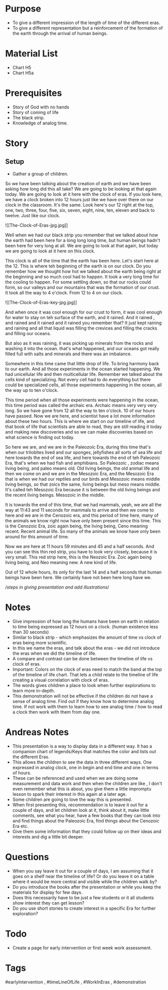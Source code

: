 
# Purpose
- To give a different impression of the length of time of the different eras.
- To give a different representation but a reinforcement of the formation of the earth through the arrival of human beings.

# Material List

- Chart H5
- Chart H5a



# Prerequisites
- Story of God with no hands
- Story of coming of life
- The black strip.
- Knowledge of analog time. 


# Story

## Setup
- Gather a group of children.

So we have been talking about the creation of earth and we have been asking how long did this all take? We are going to be looking at that again today. We are going to look at it here with the clock of eras. If you look here, we have a clock broken into 12 hours just like we have over there on our clock in the classroom. It's the same. Look here's our 12 right at the top, one, two, three, four, five, six, seven, eight, nine, ten, eleven and back to twelve. Just like our clock. 

![[The-Clock-of-Eras-jpg.jpg]]

Well when we had our black strip you remember that we talked about how the earth had been here for a long long long time, but human beings hadn't been here for very long at all. We are going to look at that again, but today we are going to look at it here on this clock.  



This clock is all of the time that the earth has been here. Let's start here at the 12.  This is where teh beginning of the earth is on our clock. Do you remember how we thought how hot we talked about the earth being right at the beginning and so much cool had to happen. It took a very long time for the cooling to happen. For some settling down, so that our rocks could form, so our valleys and our mountains that was the formation of our crust. It took all the way to 4 o'clock. From 12 to 4 on our clock. 

![[The-Clock-of-Eras-key-jpg.jpg]]

And when once it was cool enough for our crust to form, it was cool enough for water to stay on teh surface of the earth, and it rained. And it rained , and rained and it rained and it rained you remember that? It just kept raining and raining and all that liquid was filling the crevices and filling the cracks and filling our oceans.

But also as it was raining, it was picking up minerals from the rocks and washing it into the ocean. that's what happened, and our oceans got really filled full with salts and minerals and there was an imbalance. 

Somewhere in this time came that little drop of life. To bring harmony back to our earth. And all those experiments in the ocean started happening. We had unicellular life and then multicellular life. Remember we talked about the cells kind of specializing. Not every cell had to do everything but there could be specialized cells, all those experiments happening in the ocean, all the way up to ten o'clock. 

This time period when all those experiments were happening in the ocean, this time period was called the archaic era. Archaic means very very very long.  So we have gone from 12 all the way to ten o'clock. 10 of our hours have passed. Now we are here, and scientist have a lot more information about these two hours. This is where we start on our timeline of life, and that book of life that scientists are able to read, they are still reading it today and making new discoveries and so we can make discoveries based on what science is finding out today. 

So here we are, and we are in the Paleozoic  Era, during this time that's when our trilobites lived and our sponges, jellyfishes all sorts of sea life and here towards the end of sea life, and here towards the end of teh Paleozoic Era, that's when we had fish and amphibians. So Paleozoic , zodiac means living being, and paleo means old. Old living beings, the old animal life and then we come on and we are in the Mesozoic Era, and the Mesozoic Era that is when we had our reptiles and our birds and Mesozoic means middle living beings, so that zoics the same, living beings but meso means middle. It's called teh Mesozoic Era because it is between the old living beings and the recent living beings. Mesozoic in the middle. 

It is towards the end of this time, that we had mammals, yeah, we are all the way at 11:43 and 11 seconds for mammals to arrive and then we come to here and we are in the Cenozoic era, and this period of time here, many of the animals we know right now have only been present since this time. This is the Cenozoic Era, zoic again being, the living being, Ceno meaning recent. Recent animal life. So many of the animals we know have only been around for this amount of time. 

Now we are here at 11 hours 59 minutes and 45 and a half seconds. And you can see this thin red strip, you have to look very closely, because it is very small. This red strip here, this is the Neozoic Era. Zoic again being living being, and Neo meaning new. A new kind of life. 

Out of 12 whole hours, its only for the last 14 and a half seconds that human beings have been here. We certainly have not been here long have we. 

/*steps in giving presentation and add illustrations*/









# Notes
- Give impression of how long the humans have been on earth in relation to time being expressed as 12 hours on a clock. (human existence less than 30 seconds)
- Similar to black strip - which emphasizes the amount of time vs clock of eras being more scientific. 
- In this we name the eras, and talk about the eras - we did not introduce the eras when we did the timeline of life. 
- A compare and contrast can be done between the timeline of life vs clock of eras.
- Important: Colors on the clock of eras need to match the band at the top of the timeline of life chart. That lets a child relate to the timeline of life creating a visual correlation with clock of eras. 
- The words gives children a place to look when further explorations to learn more in-depth.
- This demonstration will not be effective if the children do not have a sense of analog time. Find out if they know how to determine analog time. If not work with them to learn how to see analog time / how to read a clock then work with them from day one. 

# Andreas Notes
- This presentation is a way to display data in a different way. It has a companion chart of legends/Keys that matches the color and lists out the different Eras. 
- This allows the children to see the data in three different ways. One expressed in analog clock, one in begin and end time and one in terms of hours. 
- These can be referenced and used when we are doing some measurement and data work and then when the children are like , I don't even remember what this is about, you give them a little impromptu lesson to spark their interest in this again at a later age. 
- Some children are going to love the way this is presented. 
- When first presenting this, recommendation is to leave it out for a couple of days, and let children look at it, think about it, make little comments, see what you hear, have a few books that they can look into and find things about the Paleozoic Era, find things about the Cenozoic Era etc.
- Give them some information that they could follow up on their ideas and interests and dig a little bit deeper. 

# Questions
- When you say leave it out for a couple of days, I am assuming that it goes on a shelf near the timeline of life? Or do you leave it on a table where it would be more central and  visible while the children walk by?
- Do you introduce the books after the presentation or while you keep the materials for display for few days.
- Does this necessarily have to be just a few students or it all students show interest they can get lesson?
- Do you use short stories to create interest in a specific Era for further exploration?


# Todo
- Create a page for early intervention or first week work assessment. 

# Tags

#earlyIntervention , #timeLineOfLife , #WorkInEras , #demonstration 

